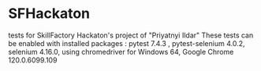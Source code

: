 # SFHackaton
tests for SkillFactory Hackaton's project of "Priyatnyi Ildar"
These tests can be enabled with installed packages : pytest 7.4.3 , pytest-selenium 4.0.2, selenium 4.16.0, using chromedriver for Windows 64, Google Chrome 120.0.6099.109


